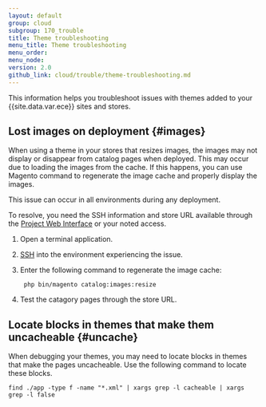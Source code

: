 ```yaml
---
layout: default
group: cloud
subgroup: 170_trouble
title: Theme troubleshooting
menu_title: Theme troubleshooting
menu_order:
menu_node:
version: 2.0
github_link: cloud/trouble/theme-troubleshooting.md
---
```


This information helps you troubleshoot issues with themes added to your {{site.data.var.ece}} sites and stores.

## Lost images on deployment {#images}
When using a theme in your stores that resizes images, the images may not display or disappear from catalog pages when deployed. This may occur due to loading the images from the cache. If this happens, you can use Magento command to regenerate the image cache and properly display the images.

This issue can occur in all environments during any deployment.

To resolve, you need the SSH information and store URL available through the [Project Web Interface]({{page.baseurl}}cloud/project/projects.html) or your noted access.

1. Open a terminal application.
2. [SSH]({{page.baseurl}}cloud/env/environments-ssh.html) into the environment experiencing the issue.
3. Enter the following command to regenerate the image cache:

        php bin/magento catalog:images:resize
4. Test the catagory pages through the store URL.

## Locate blocks in themes that make them uncacheable {#uncache}
When debugging your themes, you may need to locate blocks in themes that make the pages uncacheable. Use the following command to locate these blocks.

    find ./app -type f -name "*.xml" | xargs grep -l cacheable | xargs grep -l false
